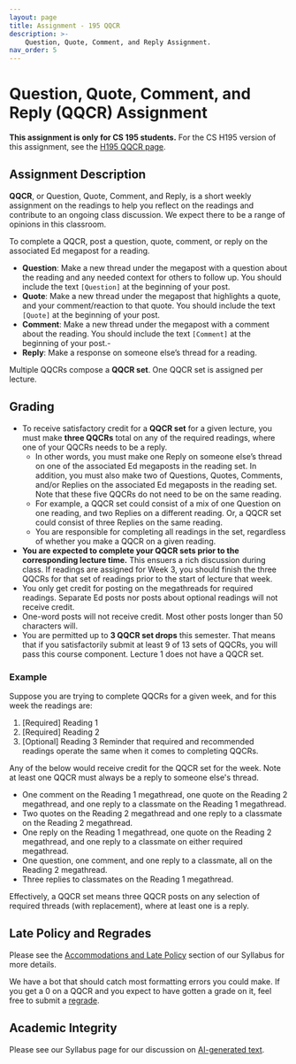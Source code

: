 ```yaml
---
layout: page
title: Assignment - 195 QQCR
description: >-
    Question, Quote, Comment, and Reply Assignment.
nav_order: 5
---
```


# Question, Quote, Comment, and Reply (QQCR) Assignment

**This assignment is only for CS 195 students.** For the CS H195 version of this assignment, see the [H195 QQCR page]({{site.baseurl}}/qqc-journal).

## Assignment Description
**QQCR**, or Question, Quote, Comment, and Reply, is a short weekly assignment on the readings to help you reflect on the readings and contribute to an ongoing class discussion.
We expect there to be a range of opinions in this classroom. 

To complete a QQCR, post a question, quote, comment, or reply on the associated Ed megapost for a reading.
  * **Question**: Make a new thread under the megapost with a question about the reading and any needed context for others to follow up. You should include the text `[Question]` at the beginning of your post.
  * **Quote**: Make a new thread under the megapost that highlights a quote, and your comment/reaction to that quote. You should include the text `[Quote]` at the beginning of your post.
  * **Comment**: Make a new thread under the megapost with a comment about the reading. You should include the text `[Comment]` at the beginning of your post.-
  * **Reply**: Make a response on someone else’s thread for a reading.

Multiple QQCRs compose a **QQCR set**. One QQCR set is assigned per lecture.

## Grading
* To receive satisfactory credit for a **QQCR set** for a given lecture, you must make **three QQCRs** total on any of the required readings, where one of your QQCRs needs to be a reply.
  * In other words, you must make one Reply on someone else’s thread on one of the associated Ed megaposts in the reading set. In addition, you must also make two of Questions, Quotes, Comments, and/or Replies on the associated Ed megaposts in the reading set. Note that these five QQCRs do not need to be on the same reading.
  * For example, a QQCR set could consist of a mix of one Question on one reading, and two Replies on a different reading. Or, a QQCR set could consist of three Replies on the same reading.
  * You are responsible for completing all readings in the set, regardless of whether you make a QQCR on a given reading.
* **You are expected to complete your QQCR sets prior to the corresponding lecture time.** This ensuers a rich discussion during class. If readings are assigned for Week 3, you should finish the three QQCRs for that set of readings prior to the start of lecture that week.
* You only get credit for posting on the megathreads for required readings. Separate Ed posts nor posts about optional readings will not receive credit.
* One-word posts will not receive credit. Most other posts longer than 50 characters will.
* You are permitted up to **3 QQCR set drops** this semester. That means that if you satisfactorily submit at least 9 of 13 sets of QQCRs, you will pass this course component. Lecture 1 does not have a QQCR set.

<!--* It is OK for you to post anonymously, meaning your name will be anonymous to fellow classmates but visible to course staff (who will use it for tracking assignment credit).-->
<!--* You do not get credit for posting about optional readings.-->

<!--
  * We reserve the right to give you a zero on a QQCR, or remove your grade for it if we deem your post to be egregiously low-effort. We will inform you and likely allow you to redo this QQCR if this occurs.
  * You *should* post in the **Ed megapost** that course staff create for each reading.
  * You *should not* make private or separate public Ed posts. Doing so will not earn credit. Early on, we might make an effort to merge your posts to the respective Ed megapost, but ultimately you are responsible for moving your posts to the megapost. 
  * "Heart"s on other student posts are encouraged but unfortunately do not count for credit (we have no way of tracking hearts).
  -->

### Example

Suppose you are trying to complete QQCRs for a given week, and for this week the readings are:
1. \[Required\] Reading 1
2. \[Required\] Reading 2
3. \[Optional\] Reading 3
Reminder that required and recommended readings operate the same when it comes to completing QQCRs. 

Any of the below would receive credit for the QQCR set for the week. Note at least one QQCR must always be a reply to someone else's thread.

* One comment on the Reading 1 megathread, one quote on the Reading 2 megathread, and one reply to a classmate on the Reading 1 megathread.
* Two quotes on the Reading 2 megathread and one reply to a classmate on the Reading 2 megathread.
* One reply on the Reading 1 megathread, one quote on the Reading 2 megathread, and one reply to a classmate on either required megathread.
* One question, one comment, and one reply to a classmate, all on the Reading 2 megathread.
* Three replies to classmates on the Reading 1 megathread.

Effectively, a QQCR set means three QQCR posts on any selection of required threads (with replacement), where at least one is a reply. 

<!--
## Formatting

For formatting, we ask that you separate out each QQCR into a different post. They can all be in the same thread, but each should be posted separately. This serves two purposes. For one it makes grading easier, but more importantly it makes replies easier for your peers since they will only be responding to one thing and the train of thought is more clear. 

We also ask that you put a tag indicating which kind of QQCR each post is. For example if you are making a 'quote' post, please put \[Quote\] in the body of the post. As before, this serves the purpose of making grading easier and making it easier for your peers to scan through the responses to a particular post when deciding where to comment. 
-->

## Late Policy and Regrades

Please see the [Accommodations and Late Policy]({{site.baseurl}}/syllabus/#accommodations-regrades-and-late-policy) section of our Syllabus for more details.

We have a bot that should catch most formatting errors you could make. If you get a 0 on a QQCR and you expect to have gotten a grade on it, feel free to submit a [regrade]({{site.baseurl}}/syllabus#accommodations-regrades-and-late-policy).

## Academic Integrity

Please see our Syllabus page for our discussion on [AI-generated text]({{site.baseurl}}/syllabus/#ai-generated-text).
